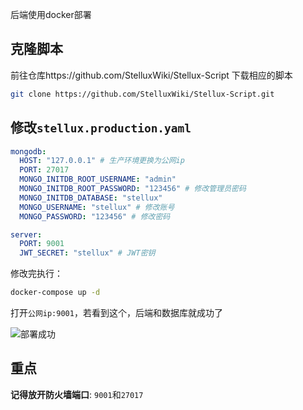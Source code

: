 后端使用docker部署

## 克隆脚本

前往仓库https://github.com/StelluxWiki/Stellux-Script 下载相应的脚本

```bash
git clone https://github.com/StelluxWiki/Stellux-Script.git
```



## 修改`stellux.production.yaml`

```yaml
mongodb:
  HOST: "127.0.0.1" # 生产环境更换为公网ip
  PORT: 27017
  MONGO_INITDB_ROOT_USERNAME: "admin"
  MONGO_INITDB_ROOT_PASSWORD: "123456" # 修改管理员密码
  MONGO_INITDB_DATABASE: "stellux" 
  MONGO_USERNAME: "stellux" # 修改账号
  MONGO_PASSWORD: "123456" # 修改密码

server:
  PORT: 9001
  JWT_SECRET: "stellux" # JWT密钥
```

修改完执行：

```bash
docker-compose up -d
```



打开`公网ip:9001`，若看到这个，后端和数据库就成功了

![部署成功](https://image.codepzj.cn/image/20250601162401974.png)



## 重点

**记得放开防火墙端口**: `9001`和`27017`
